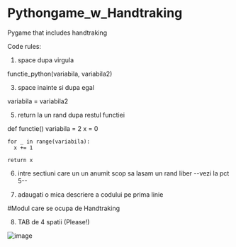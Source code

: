 # Pythongame_w_Handtraking

Pygame that includes handtraking

Code rules:

1. space dupa virgula 

  functie_python(variabila, variabila2)

3. space inainte si dupa egal

  variabila = variabila2
  
5. return la un rand dupa restul functiei

  def functie()
    variabila = 2
    x = 0
    
    for _ in range(variabila):
      x += 1
      
    return x    
    
6. intre sectiuni care un un anumit scop sa lasam un rand liber
  --vezi la pct 5--

7. adaugati o mica descriere a codului pe prima linie
  
  #Modul care se ocupa de Handtraking
  
8. TAB de 4 spatii (Please!)

![image](https://user-images.githubusercontent.com/62753923/146671364-0e4edd7f-af0f-4c4d-8f81-5f3f6e09c2ae.png)



